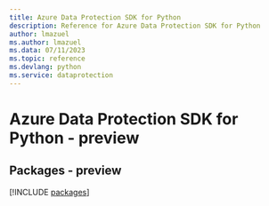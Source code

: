 ```yaml
---
title: Azure Data Protection SDK for Python
description: Reference for Azure Data Protection SDK for Python
author: lmazuel
ms.author: lmazuel
ms.data: 07/11/2023
ms.topic: reference
ms.devlang: python
ms.service: dataprotection
---
```

# Azure Data Protection SDK for Python - preview
## Packages - preview
[!INCLUDE [packages](data-protection-index.md)]